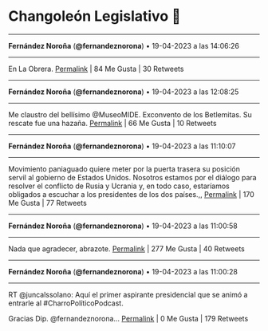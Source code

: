 # Changoleón Legislativo 🙈
*****
**Fernández Noroña** (**@fernandeznorona**) • 19-04-2023 a las 14:06:26
*****
En La Obrera.
[Permalink](https://twitter.com/fernandeznorona/status/1648810311141535744) | 84 Me Gusta | 30 Retweets
*****
**Fernández Noroña** (**@fernandeznorona**) • 19-04-2023 a las 12:08:25
*****
Me claustro del bellísimo ⁦@MuseoMIDE⁩. Exconvento de los Betlemitas. Su rescate fue una hazaña.
[Permalink](https://twitter.com/fernandeznorona/status/1648780613380636672) | 66 Me Gusta | 10 Retweets
*****
**Fernández Noroña** (**@fernandeznorona**) • 19-04-2023 a las 11:10:07
*****
Movimiento paniaguado quiere meter por la puerta trasera su posición servil al gobierno de Estados Unidos. Nosotros estamos por el diálogo para resolver el conflicto de Rusia y Ucrania y, en todo caso, estaríamos obligados a escuchar a los presidentes de los dos países.,,
[Permalink](https://twitter.com/fernandeznorona/status/1648765940450959360) | 170 Me Gusta | 77 Retweets
*****
**Fernández Noroña** (**@fernandeznorona**) • 19-04-2023 a las 11:00:58
*****
Nada que agradecer, abrazote.
[Permalink](https://twitter.com/fernandeznorona/status/1648763636381278221) | 277 Me Gusta | 40 Retweets
*****
**Fernández Noroña** (**@fernandeznorona**) • 19-04-2023 a las 11:00:28
*****
RT @juncalssolano: Aquí el primer aspirante presidencial que se animó a entrarle al #CharroPolíticoPodcast. 


Gracias Dip. @fernandeznorona…
[Permalink](https://twitter.com/fernandeznorona/status/1648763512808693774) | 0 Me Gusta | 179 Retweets